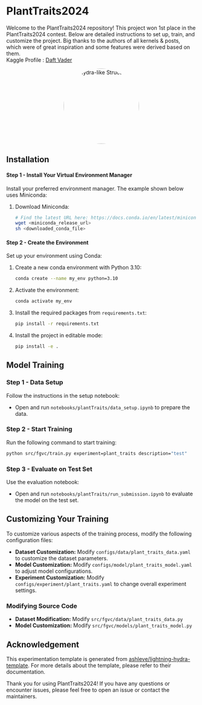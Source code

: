 # PlantTraits2024
Welcome to the PlantTraits2024 repository! This project won 1st place in the PlantTraits2024 contest. Below are detailed instructions to set up, train, and customize the project. Big thanks to the authors of all kernels & posts, which were of great inspiration and some features were derived based on them.  
Kaggle Profile : [Daft Vader](https://www.kaggle.com/syeddanish)

<p align="center">
  <img src="https://github.com/dysdsyd/PlantTraits2024/assets/9487316/7131c90c-6dac-4536-8fe6-f55532fb029c" alt="Hydra-like Structure" width="200" height="200" style="border-radius: 50%; object-fit: cover;">
</p>

## Installation
#### Step 1 - Install Your Virtual Environment Manager
Install your preferred environment manager. The example shown below uses Miniconda:

1. Download Miniconda:
    ```sh
    # Find the latest URL here: https://docs.conda.io/en/latest/miniconda.html
    wget <miniconda_release_url>
    sh <downloaded_conda_file>
    ```

#### Step 2 - Create the Environment
Set up your environment using Conda:

1. Create a new conda environment with Python 3.10:
    ```sh
    conda create --name my_env python=3.10
    ```
2. Activate the environment:
    ```sh
    conda activate my_env
    ```
3. Install the required packages from `requirements.txt`:
    ```sh
    pip install -r requirements.txt
    ```
4. Install the project in editable mode:
    ```sh
    pip install -e .
    ```

## Model Training

### Step 1 - Data Setup
Follow the instructions in the setup notebook:
- Open and run `notebooks/plantTraits/data_setup.ipynb` to prepare the data.

### Step 2 - Start Training
Run the following command to start training:
```sh
python src/fgvc/train.py experiment=plant_traits description="test"
```

### Step 3 - Evaluate on Test Set
Use the evaluation notebook:
- Open and run `notebooks/plantTraits/run_submission.ipynb` to evaluate the model on the test set.

## Customizing Your Training

To customize various aspects of the training process, modify the following configuration files:

- **Dataset Customization:** Modify `configs/data/plant_traits_data.yaml` to customize the dataset parameters.
- **Model Customization:** Modify `configs/model/plant_traits_model.yaml` to adjust model configurations.
- **Experiment Customization:** Modify `configs/experiment/plant_traits.yaml` to change overall experiment settings.

### Modifying Source Code
- **Dataset Modification:** Modify `src/fgvc/data/plant_traits_data.py`
- **Model Customization:** Modify `src/fgvc/models/plant_traits_model.py`

## Acknowledgement
This experimentation template is generated from [ashleve/lightning-hydra-template](https://github.com/ashleve/lightning-hydra-template). For more details about the template, please refer to their documentation.

Thank you for using PlantTraits2024! If you have any questions or encounter issues, please feel free to open an issue or contact the maintainers.
